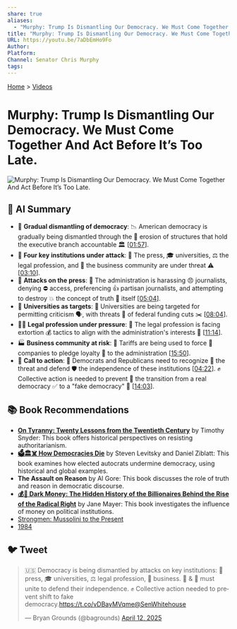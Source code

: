 ```yaml
---
share: true
aliases:
  - "Murphy: Trump Is Dismantling Our Democracy. We Must Come Together And Act Before It’s Too Late."
title: "Murphy: Trump Is Dismantling Our Democracy. We Must Come Together And Act Before It’s Too Late."
URL: https://youtu.be/7aDbEmHo9Fo
Author: 
Platform: 
Channel: Senator Chris Murphy
tags: 
---
```

[Home](../index.md) > [Videos](./index.md)  
# Murphy: Trump Is Dismantling Our Democracy. We Must Come Together And Act Before It’s Too Late.  
![Murphy: Trump Is Dismantling Our Democracy. We Must Come Together And Act Before It’s Too Late.](https://youtu.be/7aDbEmHo9Fo)  
  
## 🤖 AI Summary  
  
- 🚨 **Gradual dismantling of democracy**: 📉 American democracy is gradually being dismantled through the 🧱 erosion of structures that hold the executive branch accountable 🏛️ \[[01:57](http://www.youtube.com/watch?v=7aDbEmHo9Fo&t=117)].  
- 🎯 **Four key institutions under attack**: 📰 The press, 🎓 universities, ⚖️ the legal profession, and 🏢 the business community are under threat ⚠️ \[[03:10](http://www.youtube.com/watch?v=7aDbEmHo9Fo&t=190)].  
- 📢 **Attacks on the press**: 🚫 The administration is harassing 😠 journalists, denying ⛔ access, preferencing 👍 partisan journalists, and attempting to destroy 💥 the concept of truth 💯 itself \[[05:04](http://www.youtube.com/watch?v=7aDbEmHo9Fo&t=304)].  
- 🏫 **Universities as targets**: 🎯 Universities are being targeted for permitting criticism 🗣️, with threats 💸 of federal funding cuts ✂️ \[[08:04](http://www.youtube.com/watch?v=7aDbEmHo9Fo&t=484)].  
- 👨‍⚖️ **Legal profession under pressure**: 💼 The legal profession is facing extortion 💰 tactics to align with the administration's interests 🤔 \[[11:14](http://www.youtube.com/watch?v=7aDbEmHo9Fo&t=674)].  
- 🏭 **Business community at risk**: 🚧 Tariffs are being used to force 💪 companies to pledge loyalty 🙏 to the administration \[[15:50](http://www.youtube.com/watch?v=7aDbEmHo9Fo&t=950)].  
- 📣 **Call to action**: 🤝 Democrats and Republicans need to recognize 👀 the threat and defend 🛡️ the independence of these institutions \[[04:22](http://www.youtube.com/watch?v=7aDbEmHo9Fo&t=262)]. ✊ Collective action is needed to prevent 🛑 the transition from a real democracy ✅ to a "fake democracy" 🤡 \[[14:03](http://www.youtube.com/watch?v=7aDbEmHo9Fo&t=843)].  
  
## 📚 Book Recommendations  
  
- **[On Tyranny: Twenty Lessons from the Twentieth Century](../books/on-tyranny.md)** by Timothy Snyder: This book offers historical perspectives on resisting authoritarianism.  
- **[🗳️🏛️☠️ How Democracies Die](../books/how-democracies-die.md)** by Steven Levitsky and Daniel Ziblatt: This book examines how elected autocrats undermine democracy, using historical and global examples.  
- **The Assault on Reason** by Al Gore: This book discusses the role of truth and reason in democratic discourse.  
- **[💰🤫 Dark Money: The Hidden History of the Billionaires Behind the Rise of the Radical Right](../books/dark-money-the-hidden-history-of-the-billionaires-behind-the-rise-of-the-radical-right.md)** by Jane Mayer: This book investigates the influence of money on political institutions.  
- [Strongmen: Mussolini to the Present](../books/strongmen.md)  
- [1984](../books/1984.md)  
  
## 🐦 Tweet  
<blockquote class="twitter-tweet" data-theme="dark"><p lang="en" dir="ltr">🇺🇸 Democracy is being dismantled by attacks on key institutions: 📰 press, 🎓 universities, ⚖️ legal profession, 🏢 business. 🫏 &amp; 🐘 must unite to defend their independence. ✊ Collective action needed to prevent shift to fake democracy.<a href="https://t.co/vDBayMVqme">https://t.co/vDBayMVqme</a><a href="https://twitter.com/SenWhitehouse?ref_src=twsrc%5Etfw">@SenWhitehouse</a></p>&mdash; Bryan Grounds (@bagrounds) <a href="https://twitter.com/bagrounds/status/1910964805344649359?ref_src=twsrc%5Etfw">April 12, 2025</a></blockquote> <script async src="https://platform.twitter.com/widgets.js" charset="utf-8"></script>